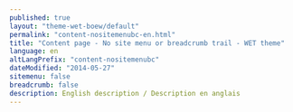 ```yaml
---
published: true
layout: "theme-wet-boew/default"
permalink: "content-nositemenubc-en.html"
title: "Content page - No site menu or breadcrumb trail - WET theme"
language: en
altLangPrefix: "content-nositemenubc"
dateModified: "2014-05-27"
sitemenu: false
breadcrumb: false
description: English description / Description en anglais
---
```


